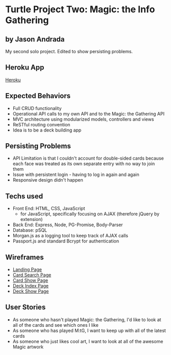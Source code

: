 # Turtle Project Two: Magic: the Info Gathering
## by Jason Andrada
My second solo project. Edited to show persisting problems.

## Heroku App
[Heroku](lit-springs-78817.herokuapp.com)

## Expected Behaviors
* Full CRUD functionality
* Operational API calls to my own API and to the Magic: the Gathering API
* MVC architecture using modularized models, controllers and views
* ReSTful routing convention
* Idea is to be a deck building app

## Persisting Problems
* API Limitation is that I couldn't account for double-sided cards because each face was treated as its own separate entry with no way to join them
* Issue with persistent login - having to log in again and again
* Responsive design didn't happen

## Techs used
* Front End: HTML, CSS, JavaScript
    * for JavaScript, specifically focusing on AJAX (therefore jQuery by extension)
* Back End: Express, Node, PG-Promise, Body-Parser
* Database: pSQL
* Morgan.js as a logging tool to keep track of AJAX calls
* Passport.js and standard Bcrypt for authentication

## Wireframes

* [Landing Page](https://wireframe.cc/N43aGu)
* [Card Search Page](https://wireframe.cc/S8nGSV)
* [Card Show Page](https://wireframe.cc/hihj9U)
* [Deck Index Page](https://wireframe.cc/pnbgKm)
* [Deck Show Page](https://wireframe.cc/pnbgKm)


## User Stories
* As someone who hasn't played Magic: the Gathering, I'd like to look at all of the cards and see which ones I like
* As someone who has played M:tG, I want to keep up with all of the latest cards
* As someone who just likes cool art, I want to look at all of the awesome Magic artwork